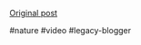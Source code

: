 <!--
date: '2007-06-15'
published: true
slug: 2007-06-most-amazing-battle-at-kruger
time_to_read: 5
title: The most amazing Battle at Kruger
-->



[Original post](https://ysfk.blogspot.com/2007/06/most-amazing-battle-at-kruger.html)

#nature #video #legacy-blogger 